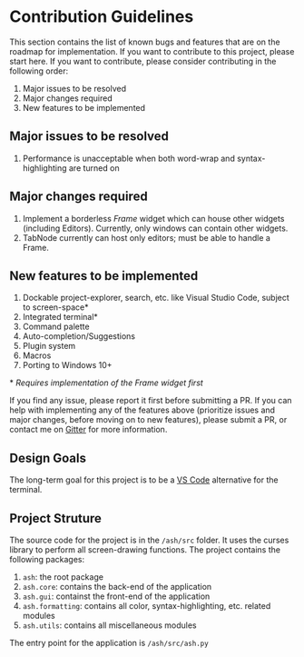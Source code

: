 # Contribution Guidelines

This section contains the list of known bugs and features that are on the roadmap for implementation. If you want to contribute to this project, please start here. If you want to contribute, please consider contributing in the following order:

1. Major issues to be resolved
1. Major changes required
1. New features to be implemented

## Major issues to be resolved

1. Performance is unacceptable when both word-wrap and syntax-highlighting are turned on

## Major changes required

1. Implement a borderless *Frame* widget which can house other widgets (including Editors). Currently, only windows can contain other widgets.
1. TabNode currently can host only editors; must be able to handle a Frame.

## New features to be implemented

1. Dockable project-explorer, search, etc. like Visual Studio Code, subject to screen-space*
1. Integrated terminal*
1. Command palette
1. Auto-completion/Suggestions
1. Plugin system
1. Macros
1. Porting to Windows 10+

\* <i>Requires implementation of the Frame widget first</i>

If you find any issue, please report it first before submitting a PR. If you can help with implementing any of the features above (prioritize issues and major changes, before moving on to new features), please submit a PR, or contact me on [Gitter](https://gitter.im/akashnag/ash) for more information.

## Design Goals

The long-term goal for this project is to be a [VS Code](https://code.visualstudio.com/) alternative for the terminal.

## Project Struture

The source code for the project is in the `/ash/src` folder. It uses the curses library to perform all screen-drawing functions. The project contains the following packages:

1. `ash`: the root package
2. `ash.core`: contains the back-end of the application
3. `ash.gui`: containst the front-end of the application
4. `ash.formatting`: contains all color, syntax-highlighting, etc. related modules
5. `ash.utils`: contains all miscellaneous modules

The entry point for the application is `/ash/src/ash.py`
